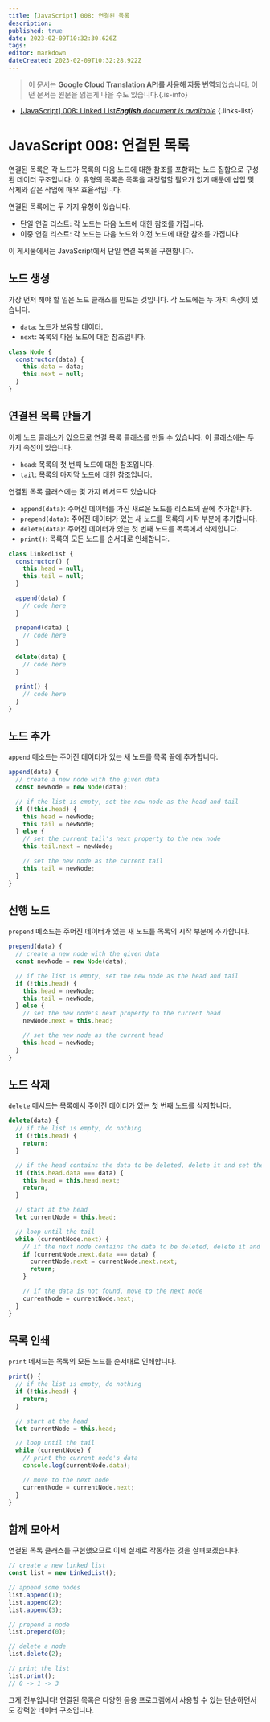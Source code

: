 ```yaml
---
title: [JavaScript] 008: 연결된 목록
description: 
published: true
date: 2023-02-09T10:32:30.626Z
tags: 
editor: markdown
dateCreated: 2023-02-09T10:32:28.922Z
---
```


> 이 문서는 **Google Cloud Translation API를 사용해 자동 번역**되었습니다.
어떤 문서는 원문을 읽는게 나을 수도 있습니다.{.is-info}



- [[JavaScript] 008: Linked List***English** document is available*](/en/Knowledge-base/Algorithm/javascript-008-linked-list)
{.links-list}


# JavaScript 008: 연결된 목록

연결된 목록은 각 노드가 목록의 다음 노드에 대한 참조를 포함하는 노드 집합으로 구성된 데이터 구조입니다. 이 유형의 목록은 목록을 재정렬할 필요가 없기 때문에 삽입 및 삭제와 같은 작업에 매우 효율적입니다.

연결된 목록에는 두 가지 유형이 있습니다.

- 단일 연결 리스트: 각 노드는 다음 노드에 대한 참조를 가집니다.
- 이중 연결 리스트: 각 노드는 다음 노드와 이전 노드에 대한 참조를 가집니다.

이 게시물에서는 JavaScript에서 단일 연결 목록을 구현합니다.

## 노드 생성

가장 먼저 해야 할 일은 노드 클래스를 만드는 것입니다. 각 노드에는 두 가지 속성이 있습니다.

- `data`: 노드가 보유할 데이터.
- `next`: 목록의 다음 노드에 대한 참조입니다.

```javascript
class Node {
  constructor(data) {
    this.data = data;
    this.next = null;
  }
}
```

## 연결된 목록 만들기

이제 노드 클래스가 있으므로 연결 목록 클래스를 만들 수 있습니다. 이 클래스에는 두 가지 속성이 있습니다.

- `head`: 목록의 첫 번째 노드에 대한 참조입니다.
- `tail`: 목록의 마지막 노드에 대한 참조입니다.

연결된 목록 클래스에는 몇 가지 메서드도 있습니다.

- `append(data)`: 주어진 데이터를 가진 새로운 노드를 리스트의 끝에 추가합니다.
- `prepend(data)`: 주어진 데이터가 있는 새 노드를 목록의 시작 부분에 추가합니다.
- `delete(data)`: 주어진 데이터가 있는 첫 번째 노드를 목록에서 삭제합니다.
- `print()`: 목록의 모든 노드를 순서대로 인쇄합니다.

```javascript
class LinkedList {
  constructor() {
    this.head = null;
    this.tail = null;
  }

  append(data) {
    // code here
  }

  prepend(data) {
    // code here
  }

  delete(data) {
    // code here
  }

  print() {
    // code here
  }
}
```

## 노드 추가

`append` 메소드는 주어진 데이터가 있는 새 노드를 목록 끝에 추가합니다.

```javascript
append(data) {
  // create a new node with the given data
  const newNode = new Node(data);

  // if the list is empty, set the new node as the head and tail
  if (!this.head) {
    this.head = newNode;
    this.tail = newNode;
  } else {
    // set the current tail's next property to the new node
    this.tail.next = newNode;

    // set the new node as the current tail
    this.tail = newNode;
  }
}
```

## 선행 노드

`prepend` 메소드는 주어진 데이터가 있는 새 노드를 목록의 시작 부분에 추가합니다.

```javascript
prepend(data) {
  // create a new node with the given data
  const newNode = new Node(data);

  // if the list is empty, set the new node as the head and tail
  if (!this.head) {
    this.head = newNode;
    this.tail = newNode;
  } else {
    // set the new node's next property to the current head
    newNode.next = this.head;

    // set the new node as the current head
    this.head = newNode;
  }
}
```

## 노드 삭제

`delete` 메서드는 목록에서 주어진 데이터가 있는 첫 번째 노드를 삭제합니다.

```javascript
delete(data) {
  // if the list is empty, do nothing
  if (!this.head) {
    return;
  }

  // if the head contains the data to be deleted, delete it and set the next node as the new head
  if (this.head.data === data) {
    this.head = this.head.next;
    return;
  }

  // start at the head
  let currentNode = this.head;

  // loop until the tail
  while (currentNode.next) {
    // if the next node contains the data to be deleted, delete it and set the current node's next property to the next node's next property
    if (currentNode.next.data === data) {
      currentNode.next = currentNode.next.next;
      return;
    }

    // if the data is not found, move to the next node
    currentNode = currentNode.next;
  }
}
```

## 목록 인쇄

`print` 메서드는 목록의 모든 노드를 순서대로 인쇄합니다.

```javascript
print() {
  // if the list is empty, do nothing
  if (!this.head) {
    return;
  }

  // start at the head
  let currentNode = this.head;

  // loop until the tail
  while (currentNode) {
    // print the current node's data
    console.log(currentNode.data);

    // move to the next node
    currentNode = currentNode.next;
  }
}
```

## 함께 모아서

연결된 목록 클래스를 구현했으므로 이제 실제로 작동하는 것을 살펴보겠습니다.

```javascript
// create a new linked list
const list = new LinkedList();

// append some nodes
list.append(1);
list.append(2);
list.append(3);

// prepend a node
list.prepend(0);

// delete a node
list.delete(2);

// print the list
list.print();
// 0 -> 1 -> 3
```

그게 전부입니다! 연결된 목록은 다양한 응용 프로그램에서 사용할 수 있는 단순하면서도 강력한 데이터 구조입니다.